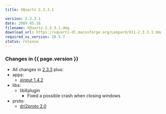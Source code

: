 ```yaml
---
title: XQuartz 2.3.3.1

version: 2.3.3.1
date: 2009.05.16
filename: XQuartz-2.3.3.1.dmg
download_url: https://xquartz-dl.macosforge.org/Leopard/X11-2.3.3.1.dmg
required_os_version: 10.5.7
status: release
---
```


### Changes in {{ page.version }} ###
  * All changes in [2.3.3](XQuartz-2.3.3.html) plus:
  * apps:
    * [xinput 1.4.2](http://lists.freedesktop.org/archives/xorg-announce/2009-May/000840.html)
  * libs:
    * libXplugin
      * Fixed a possible crash when closing windows
  * proto:
    * [dri2proto 2.0](http://lists.freedesktop.org/archives/xorg-announce/2009-April/000827.html)
